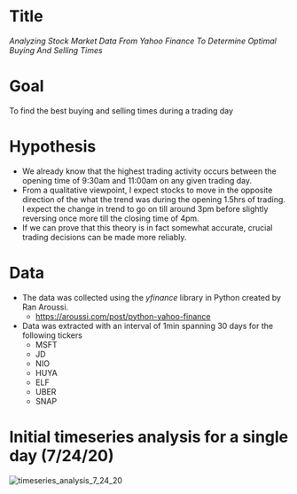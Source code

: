 # Title 

*Analyzing Stock Market Data From Yahoo Finance To Determine Optimal Buying And Selling Times*

# Goal

To find the best buying and selling times during a trading day

# Hypothesis

- We already know that the highest trading activity occurs between the opening time of 9:30am and 11:00am on any given trading day. 
- From a qualitative viewpoint, I expect stocks to move in the opposite direction of the what the trend was during the opening 1.5hrs of trading. I expect the change in trend to go on till around 3pm before slightly reversing once more till the closing time of 4pm. 
- If we can prove that this theory is in fact somewhat accurate, crucial trading decisions can be made more reliably. 

# Data

- The data was collected using the *yfinance* library in Python created by Ran Aroussi. 
  - https://aroussi.com/post/python-yahoo-finance
- Data was extracted with an interval of 1min spanning 30 days for the following tickers
  - MSFT
  - JD
  - NIO
  - HUYA
  - ELF
  - UBER
  - SNAP

# Initial timeseries analysis for a single day (7/24/20)

![timeseries_analysis_7_24_20](https://user-images.githubusercontent.com/31114603/90967528-57ff1a00-e4ae-11ea-85b4-87d8376724f8.png)
